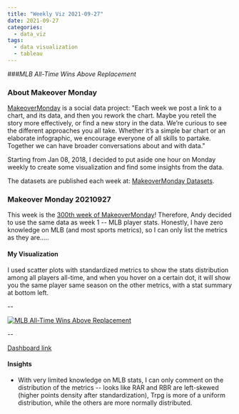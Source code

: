 ```yaml
---
title: "Weekly Viz 2021-09-27"
date: 2021-09-27
categories:
  - data_viz
tags:
  - data visualization
  - tableau
---
```


###*MLB All-Time Wins Above Replacement*


### About Makeover Monday

[MakeoverMonday](http://www.makeovermonday.co.uk/) is a social data project:
"Each week we post a link to a chart, and its data, and then you rework the chart.
Maybe you retell the story more effectively, or find a new story in the data.
We’re curious to see the different approaches you all take. Whether it’s a simple bar chart or an elaborate infographic, we encourage everyone of all skills to partake.
Together we can have broader conversations about and with data."

Starting from Jan 08, 2018, I decided to put aside one hour on Monday weekly to create some visualization and find some insights from the data.

The datasets are published each week at: [MakeoverMonday Datasets](http://www.makeovermonday.co.uk/data/).

### Makeover Monday 20210927

This week is the [300th week of MakeoverMonday](https://twitter.com/vizwizbi?lang=en)! Therefore, Andy decided to use the same data as week 1 -- MLB player stats. Honestly, I have zero knowledge on MLB (and most sports metrics), so I can only list the metrics as they are.....

#### My Visualization

I used scatter plots with standardized metrics to show the stats distribution among all players all-time, and when you hover on a certain dot, it will show you the same player same season on the other metrics, with a stat summary at bottom left.  

--  
<div class='tableauPlaceholder' id='viz1632803334522' style='position: relative'>
  <noscript><a href='#'>
    <img alt='MLB All-Time Wins Above Replacement ' src='https:&#47;&#47;public.tableau.com&#47;static&#47;images&#47;Ma&#47;MakeOverMonday20210927MLBAll-TimeWinsAboveReplacement&#47;MLBAll-TimeWinsAboveReplacement&#47;1_rss.png' style='border: none' />
    </a></noscript>
  <object class='tableauViz'  style='display:none;'>
    <param name='host_url' value='https%3A%2F%2Fpublic.tableau.com%2F' />
    <param name='embed_code_version' value='3' />
    <param name='site_root' value='' />
    <param name='name' value='MakeOverMonday20210927MLBAll-TimeWinsAboveReplacement&#47;MLBAll-TimeWinsAboveReplacement' />
    <param name='tabs' value='no' />
    <param name='toolbar' value='yes' />
    <param name='static_image' value='https:&#47;&#47;public.tableau.com&#47;static&#47;images&#47;Ma&#47;MakeOverMonday20210927MLBAll-TimeWinsAboveReplacement&#47;MLBAll-TimeWinsAboveReplacement&#47;1.png' />
    <param name='animate_transition' value='yes' />
    <param name='display_static_image' value='yes' />
    <param name='display_spinner' value='yes' />
    <param name='display_overlay' value='yes' />
    <param name='display_count' value='yes' />
    <param name='language' value='en-US' />
  </object></div>            
  <script type='text/javascript'>          
  var divElement = document.getElementById('viz1632803334522');    
  var vizElement = divElement.getElementsByTagName('object')[0];            
  if ( divElement.offsetWidth > 800 ) { vizElement.style.width='800px';vizElement.style.height='627px';} else if ( divElement.offsetWidth > 500 ) { vizElement.style.width='800px';vizElement.style.height='627px';} else { vizElement.style.width='100%';vizElement.style.height='727px';}      
  var scriptElement = document.createElement('script');         
  scriptElement.src = 'https://public.tableau.com/javascripts/api/viz_v1.js';          
  vizElement.parentNode.insertBefore(scriptElement, vizElement);       
</script>
  
--  

[Dashboard link](https://public.tableau.com/views/MakeOverMonday20210927MLBAll-TimeWinsAboveReplacement/MLBAll-TimeWinsAboveReplacement?:language=en-US&:display_count=n&:origin=viz_share_link)
  
#### Insights
* With very limited knowledge on MLB stats, I can only comment on the distribution of the metrics -- looks like RAR and RBR are left-skewed (higher points density after standardization), Trpg is more of a uniform distribution, while the others are more normally distributed.  
  
